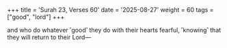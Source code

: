 +++
title = 'Surah 23, Verses 60'
date = '2025-08-27'
weight = 60
tags = ["good", "lord"]
+++

and who do whatever ˹good˺ they do with their hearts fearful, ˹knowing˺ that they will return to their Lord—